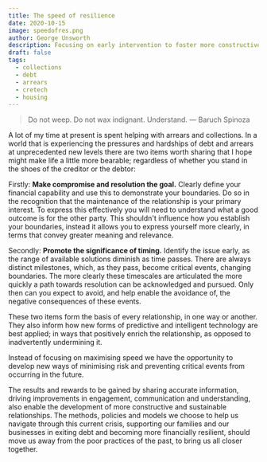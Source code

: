 ```yaml
---
title: The speed of resilience 
date: 2020-10-15
image: speedofres.png
author: George Unsworth
description: Focusing on early intervention to foster more constructive relationships between creditors and debtors.
draft: false
tags:
  - collections
  - debt
  - arrears
  - cretech
  - housing
---
```


> Do not weep. Do not wax indignant. Understand. ― Baruch Spinoza

A lot of my time at present is spent helping with arrears and collections. In a world that is experiencing the pressures and hardships of debt and arrears at unprecedented new levels there are two items worth sharing that I hope might make life a little more bearable; regardless of whether you stand in the shoes of the creditor or the debtor:

Firstly: **Make compromise and resolution the goal.** Clearly define your financial capability and use this to demonstrate your boundaries. Do so in the recognition that the maintenance of the relationship is your primary interest. To express this effectively you will need to understand what a good outcome is for the other party. This shouldn't influence how you establish your boundaries, instead it allows you to express yourself more clearly, in terms that convey greater meaning and relevance.

Secondly: **Promote the significance of timing.** Identify the issue early, as the range of available solutions diminish as time passes. There are always distinct milestones, which, as they pass, become critical events, changing boundaries. The more clearly these timescales are articulated the more quickly a path towards resolution can be acknowledged and pursued. Only then can you expect to avoid, and help enable the avoidance of, the negative consequences of these events.

These two items form the basis of every relationship, in one way or another. They also inform how new forms of predictive and intelligent technology are best applied; in ways that positively enrich the relationship, as opposed to inadvertently undermining it.

Instead of focusing on maximising speed we have the opportunity to develop new ways of minimising risk and preventing critical events from occurring in the future.

The results and rewards to be gained by sharing accurate information, driving improvements in engagement, communication and understanding, also enable the development of more constructive and sustainable relationships. The methods, policies and models we choose to help us navigate through this current crisis, supporting our families and our businesses in exiting debt and becoming more financially resilient, should move us away from the poor practices of the past, to bring us all closer together. 
